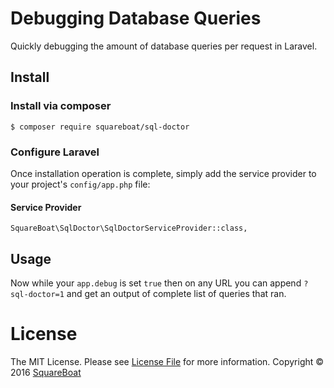 # Debugging Database Queries

Quickly debugging the amount of database queries per request in Laravel.

## Install

### Install via composer

```
$ composer require squareboat/sql-doctor
```

### Configure Laravel

Once installation operation is complete, simply add the service provider to your project's `config/app.php` file:

#### Service Provider
```
SquareBoat\SqlDoctor\SqlDoctorServiceProvider::class,
```


## Usage

Now while your `app.debug` is set `true` then on any URL you can append `?sql-doctor=1` and get an output of complete list of queries that ran.

# License

The MIT License. Please see [License File](LICENSE.md) for more information. Copyright © 2016 [SquareBoat](https://squareboat.com)
